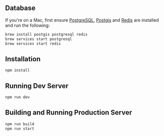 
## Database

If you're on a Mac, first ensure [PostgreSQL](https://www.postgresql.org/), [Postgis](http://postgis.net/) and [Redis](https://redis.io/) are installed and run the following:
```bash
brew install postgis postgresql redis
brew services start postgresql
brew services start redis
```

## Installation

```bash
npm install
```

## Running Dev Server

```bash
npm run dev
```

## Building and Running Production Server

```bash
npm run build
npm run start
```
